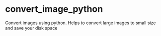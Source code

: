 # convert_image_python
Convert images using python. Helps to convert large images to small size and save your disk space 
